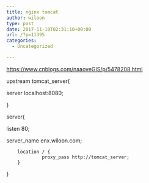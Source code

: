 ```yaml
---
title: nginx tomcat
author: wiloon
type: post
date: 2017-11-10T02:31:10+00:00
url: /?p=11395
categories:
  - Uncategorized

---
```

https://www.cnblogs.com/naaoveGIS/p/5478208.html

upstream tomcat_server{
           
server localhost:8080;
  
}

server{
          
listen 80;
          
server_name enx.wiloon.com;

        location / {
                 proxy_pass http://tomcat_server;
        }
    

}